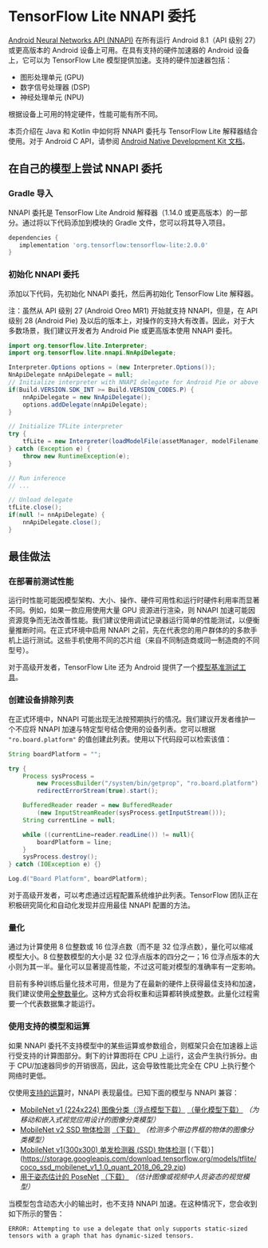 # TensorFlow Lite NNAPI 委托

[Android Neural Networks API (NNAPI)](https://developer.android.com/ndk/guides/neuralnetworks) 在所有运行 Android 8.1（API 级别 27）或更高版本的 Android 设备上可用。在具有支持的硬件加速器的 Android 设备上，它可以为 TensorFlow Lite 模型提供加速。支持的硬件加速器包括：

- 图形处理单元 (GPU)
- 数字信号处理器 (DSP)
- 神经处理单元 (NPU)

根据设备上可用的特定硬件，性能可能有所不同。

本页介绍在 Java 和 Kotlin 中如何将 NNAPI 委托与 TensorFlow Lite 解释器结合使用。对于 Android C API，请参阅 [Android Native Development Kit 文档](https://developer.android.com/ndk/guides/neuralnetworks)。

## 在自己的模型上尝试 NNAPI 委托

### Gradle 导入

NNAPI 委托是 TensorFlow Lite Android 解释器（1.14.0 或更高版本）的一部分。通过将以下代码添加到模块的 Gradle 文件，您可以将其导入项目。

```groovy
dependencies {
   implementation 'org.tensorflow:tensorflow-lite:2.0.0'
}
```

### 初始化 NNAPI 委托

添加以下代码，先初始化 NNAPI 委托，然后再初始化 TensorFlow Lite 解释器。

注：虽然从 API 级别 27 (Android Oreo MR1) 开始就支持 NNAPI，但是，在 API 级别 28 (Android Pie) 及以后的版本上，对操作的支持大有改善。因此，对于大多数场景，我们建议开发者为 Android Pie 或更高版本使用 NNAPI 委托。

```java
import org.tensorflow.lite.Interpreter;
import org.tensorflow.lite.nnapi.NnApiDelegate;

Interpreter.Options options = (new Interpreter.Options());
NnApiDelegate nnApiDelegate = null;
// Initialize interpreter with NNAPI delegate for Android Pie or above
if(Build.VERSION.SDK_INT >= Build.VERSION_CODES.P) {
    nnApiDelegate = new NnApiDelegate();
    options.addDelegate(nnApiDelegate);
}

// Initialize TFLite interpreter
try {
    tfLite = new Interpreter(loadModelFile(assetManager, modelFilename), options);
} catch (Exception e) {
    throw new RuntimeException(e);
}

// Run inference
// ...

// Unload delegate
tfLite.close();
if(null != nnApiDelegate) {
    nnApiDelegate.close();
}
```

## 最佳做法

### 在部署前测试性能

运行时性能可能因模型架构、大小、操作、硬件可用性和运行时硬件利用率而显著不同。例如，如果一款应用使用大量 GPU 资源进行渲染，则 NNAPI 加速可能因资源竞争而无法改善性能。我们建议使用调试记录器运行简单的性能测试，以便衡量推断时间。在正式环境中启用 NNAPI 之前，先在代表您的用户群体的的多款手机上运行测试。这些手机使用不同的芯片组（来自不同制造商或同一制造商的不同型号）。

对于高级开发者，TensorFlow Lite 还为 Android 提供了一个[模型基准测试工具](https://github.com/tensorflow/tensorflow/tree/master/tensorflow/lite/tools/benchmark)。

### 创建设备排除列表

在正式环境中，NNAPI 可能出现无法按预期执行的情况。我们建议开发者维护一个不应将 NNAPI 加速与特定型号结合使用的设备列表。您可以根据 `"ro.board.platform"` 的值创建此列表。使用以下代码段可以检索该值：

```java
String boardPlatform = "";

try {
    Process sysProcess =
        new ProcessBuilder("/system/bin/getprop", "ro.board.platform").
        redirectErrorStream(true).start();

    BufferedReader reader = new BufferedReader
        (new InputStreamReader(sysProcess.getInputStream()));
    String currentLine = null;

    while ((currentLine=reader.readLine()) != null){
        boardPlatform = line;
    }
    sysProcess.destroy();
} catch (IOException e) {}

Log.d("Board Platform", boardPlatform);
```

对于高级开发者，可以考虑通过远程配置系统维护此列表。TensorFlow 团队正在积极研究简化和自动化发现并应用最佳 NNAPI 配置的方法。

### 量化

通过为计算使用 8 位整数或 16 位浮点数（而不是 32 位浮点数），量化可以缩减模型大小。8 位整数模型的大小是 32 位浮点版本的四分之一；16 位浮点版本的大小则为其一半。量化可以显著提高性能，不过这可能对模型的准确率有一定影响。

目前有多种训练后量化技术可用，但是为了在最新的硬件上获得最佳支持和加速，我们建议使用[全整数量化](post_training_quantization#full_integer_quantization_of_weights_and_activations)。这种方式会将权重和运算都转换成整数。此量化过程需要一个代表数据集才能运行。

### 使用支持的模型和运算

如果 NNAPI 委托不支持模型中的某些运算或参数组合，则框架只会在加速器上运行受支持的计算图部分。剩下的计算图将在 CPU 上运行，这会产生执行拆分。由于 CPU/加速器同步的开销很高，因此，这会导致性能比完全在 CPU 上执行整个网络时更低。

仅使用[支持的运算](https://developer.android.com/ndk/guides/neuralnetworks#model)时，NNAPI 表现最佳。已知下面的模型与 NNAPI 兼容：

- [MobileNet v1 (224x224) 图像分类（浮点模型下载）](https://ai.googleblog.com/2017/06/mobilenets-open-source-models-for.html)
    [（量化模型下载）](http://download.tensorflow.org/models/mobilenet_v1_2018_08_02/mobilenet_v1_1.0_224_quant.tgz)
    *（为移动和嵌入式视觉应用设计的图像分类模型）*
- [MobileNet v2 SSD 物体检测](https://ai.googleblog.com/2018/07/accelerated-training-and-inference-with.html)
    [（下载）](https://storage.googleapis.com/download.tensorflow.org/models/tflite/gpu/mobile_ssd_v2_float_coco.tflite)
    *（检测多个带边界框的物体的图像分类模型）*
- [MobileNet v1(300x300) 单发检测器 (SSD) 物体检测](https://ai.googleblog.com/2018/07/accelerated-training-and-inference-with.html) [（下载）] (https://storage.googleapis.com/download.tensorflow.org/models/tflite/coco_ssd_mobilenet_v1_1.0_quant_2018_06_29.zip)
- [用于姿态估计的 PoseNet](https://github.com/tensorflow/tfjs-models/tree/master/posenet)
    [（下载）](https://storage.googleapis.com/download.tensorflow.org/models/tflite/gpu/multi_person_mobilenet_v1_075_float.tflite)
    *（估计图像或视频中人员姿态的视觉模型）*

当模型包含动态大小的输出时，也不支持 NNAPI 加速。在这种情况下，您会收到如下所示的警告：

```none
ERROR: Attempting to use a delegate that only supports static-sized tensors with a graph that has dynamic-sized tensors.
```
